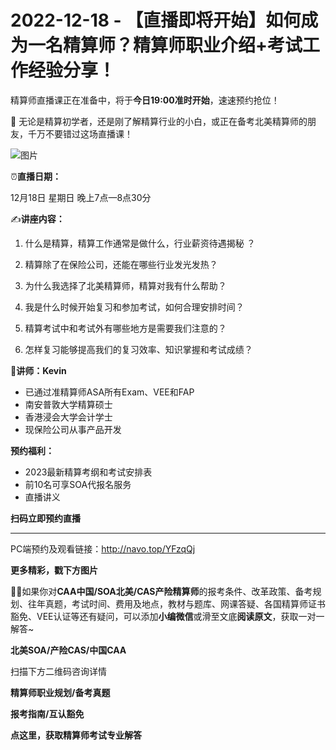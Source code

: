 # 2022-12-18 - 【直播即将开始】如何成为一名精算师？精算师职业介绍+考试工作经验分享！

精算师直播课正在准备中，将于**今日19:00准时开始**，速速预约抢位！

🙋 无论是精算初学者，还是刚了解精算行业的小白，或正在备考北美精算师的朋友，千万不要错过这场直播课！

![图片](https://mmbiz.qpic.cn/mmbiz_jpg/mK3FpI9af4lxRMXAGeRXUdjt4uXibI1RE6aWHdqXicM7EzRY5adpBmtK2DK3Fckkh6nWn3ibricH9hnXrJUJJzaF2w/640?wx_fmt=jpeg&tp=webp&wxfrom=5&wx_lazy=1)

⏰**直播日期：**

12月18日 星期日 晚上7点—8点30分

✍**讲座内容：**

1. 什么是精算，精算工作通常是做什么，行业薪资待遇揭秘 ？

2. 精算除了在保险公司，还能在哪些行业发光发热？

3. 为什么我选择了北美精算师，精算对我有什么帮助？

4. 我是什么时候开始复习和参加考试，如何合理安排时间？

5. 精算考试中和考试外有哪些地方是需要我们注意的？

6. 怎样复习能够提高我们的复习效率、知识掌握和考试成绩？

👦**讲师：Kevin**

* 已通过准精算师ASA所有Exam、VEE和FAP
* 南安普敦大学精算硕士
* 香港浸会大学会计学士
* 现保险公司从事产品开发

**预约福利：**

* 2023最新精算考纲和考试安排表
* 前10名可享SOA代报名服务
* 直播讲义

**扫码立即预约直播**

****



PC端预约及观看链接：http://navo.top/YFzqQj

**更多精彩，戳下方图片**



[](http://mp.weixin.qq.com/s?__biz=Mzg5ODgxNDE0NQ==&mid=2247487955&idx=1&sn=4cd64dbe9b2ed7a555f78b31464a987b&chksm=c05d887df72a016ba99af58538df3fcffe85c27d0de302cdbafe776b98794878482e6edccbe8&scene=21#wechat_redirect)

[](http://mp.weixin.qq.com/s?__biz=Mzg5ODgxNDE0NQ==&mid=2247488824&idx=1&sn=adb6ccdf833a908a57cc3b1fe60cea58&chksm=c05d8c96f72a0580c652da9466ff9884ae380135faef799c58b908b356d6712b56287100ea41&scene=21#wechat_redirect)

[](http://mp.weixin.qq.com/s?__biz=Mzg5ODgxNDE0NQ==&mid=2247488823&idx=1&sn=4a7f2d2b72ef040c6df9dbf5e3c8ce17&chksm=c05d8c99f72a058f1d4ffa093bf2b1c54b67ffc717df19776a704cd102272c32b5833efec234&scene=21#wechat_redirect)

[](http://mp.weixin.qq.com/s?__biz=Mzg5ODgxNDE0NQ==&mid=2247488785&idx=1&sn=9c4973f67fd0347a0f0f48f71ad1bb3c&chksm=c05d8cbff72a05a93f2b6d814c18b3328d8715f7c91fe024c32d8ece80f1b0a7e1366634cc52&scene=21#wechat_redirect)

[](http://mp.weixin.qq.com/s?__biz=Mzg5ODgxNDE0NQ==&mid=2247485880&idx=1&sn=0ba2bf0e4451dec32a929e06b118121c&chksm=c05d9016f72a1900fe9894195b322250dec7c7456ca30c5cce94ae6819d30bc65094e2e2719d&scene=21#wechat_redirect)

[](http://mp.weixin.qq.com/s?__biz=Mzg5ODgxNDE0NQ==&mid=2247483716&idx=1&sn=e1df2885756e4f4a72d0567ffa4690bb&chksm=c05d98eaf72a11fca6a29c8eb62754a0b92898373d1de868332308fafe026d4c456fc0f4653f&scene=21#wechat_redirect)

[](http://mp.weixin.qq.com/s?__biz=Mzg5ODgxNDE0NQ==&mid=2247484036&idx=1&sn=9bfce993ba0c830ec1e4b39b6716dd12&chksm=c05d9b2af72a123ccbaf001cc3fc565750743273fa0647a136e7593c7e21d55402af0fed5006&scene=21#wechat_redirect)

[](http://mp.weixin.qq.com/s?__biz=Mzg5ODgxNDE0NQ==&mid=2247484305&idx=1&sn=faae400b6a109a99b390d9cf3b2e4c29&chksm=c05d9a3ff72a1329c36d211fdd502501b728c1692d079cf95ee41fd0269002f7c72cffff1ad0&scene=21#wechat_redirect)





**💁‍♀️**如果你对**CAA中国/SOA北美/CAS产险精算师**的报考条件、改革政策、备考规划、往年真题，考试时间、费用及地点，教材与题库、网课答疑、各国精算师证书豁免、VEE认证等还有疑问，可以添加**小编微信**或滑至文底**阅读原文**，获取一对一解答~

**北美SOA/产险CAS/中国CAA**

扫描下方二维码咨询详情



**精算师职业规划/备考真题**

**报考指南/互认豁免**



**点这里，获取精算师考试专业解答**